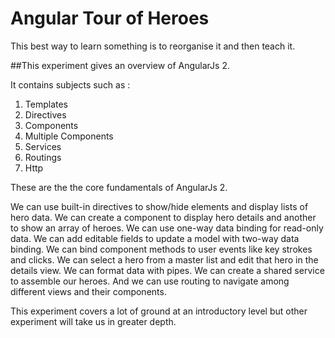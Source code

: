 # Angular Tour of Heroes
This best way to learn something is to reorganise it and then teach it.

##This experiment gives an overview of AngularJs 2. 

It contains subjects such as :

1. Templates
2. Directives
3. Components
4. Multiple Components
5. Services
6. Routings
7. Http

These are the the core fundamentals of AngularJs 2. 

We can use built-in directives to show/hide elements and display lists of hero data. We can create a component to display hero details and another to show an array of heroes. We can use one-way data binding for read-only data. We can add editable fields to update a model with two-way data binding. We can bind component methods to user events like key strokes and clicks. We can select a hero from a master list and edit that hero in the details view. We can format data with pipes. We can create a shared service to assemble our heroes. And we can use routing to navigate among different views and their components. 

This experiment covers a lot of ground at an introductory level but other experiment will take us in greater depth.
